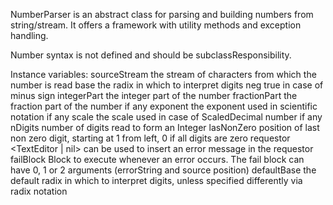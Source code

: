 NumberParser is an abstract class for parsing and building numbers from string/stream.
It offers a framework with utility methods and exception handling.

Number syntax is not defined and should be subclassResponsibility.

Instance variables:
sourceStream <Stream> the stream of characters from which the number is read
base <Integer> the radix in which to interpret digits
neg <Boolean> true in case of minus sign
integerPart <Integer> the integer part of the number
fractionPart <Integer> the fraction part of the number if any
exponent <Integer> the exponent used in scientific notation if any
scale <Integer> the scale used in case of ScaledDecimal number if any
nDigits <Integer> number of digits read to form an Integer
lasNonZero <Integer> position of last non zero digit, starting at 1 from left, 0 if all digits are zero
requestor <TextEditor | nil> can be used to insert an error message in the requestor
failBlock <BlockClosure> Block to execute whenever an error occurs.
	The fail block can have 0, 1 or 2 arguments (errorString and source position)
defaultBase <Integer> the default radix in which to interpret digits, unless specified differently via radix notation